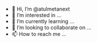 - 👋 Hi, I’m @atulmetanext
- 👀 I’m interested in ...
- 🌱 I’m currently learning ...
- 💞️ I’m looking to collaborate on ...
- 📫 How to reach me ...

<!---
atulmetanext/atulmetanext is a ✨ special ✨ repository because its `README.md` (this file) appears on your GitHub profile.
You can click the Preview link to take a look at your changes.
--->
